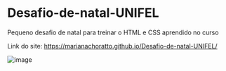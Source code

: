 # Desafio-de-natal-UNIFEL
Pequeno desafio de natal para treinar o HTML e CSS aprendido no curso

Link do site: https://marianachoratto.github.io/Desafio-de-natal-UNIFEL/



![image](https://github.com/marianachoratto/Desafio-de-natal-UNIFEL/assets/146736051/5fa4ce48-cede-4faa-beb2-03d902f83937)

